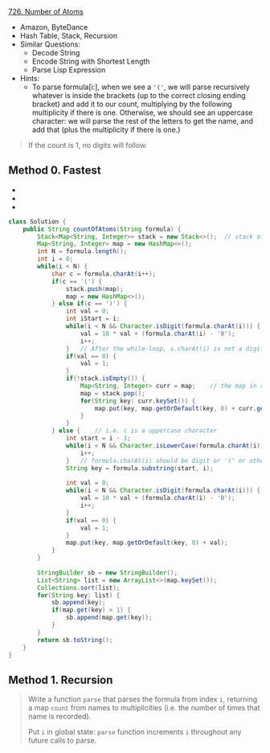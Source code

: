[726. Number of Atoms](https://leetcode.com/problems/number-of-atoms/)

* Amazon, ByteDance
* Hash Table, Stack, Recursion
* Similar Questions:
    * Decode String
    * Encode String with Shortest Length
    * Parse Lisp Expression
* Hints:
    * To parse formula[i:], when we see a `'('`, we will parse recursively whatever is inside the brackets (up to the correct closing ending bracket) and add it to our count, multiplying by the following multiplicity if there is one. 
    Otherwise, we should see an uppercase character: we will parse the rest of the letters to get the name, and add that (plus the multiplicity if there is one.)
 
> If the count is 1, no digits will follow.


## Method 0. Fastest
* 
* 
* 
```java 
class Solution {
    public String countOfAtoms(String formula) {
        Stack<Map<String, Integer>> stack = new Stack<>();  // stack of Maps
        Map<String, Integer> map = new HashMap<>();
        int N = formula.length();
        int i = 0;
        while(i < N) {
            char c = formula.charAt(i++);
            if(c == '(') {
                stack.push(map);
                map = new HashMap<>();
            } else if(c == ')') {
                int val = 0;
                int iStart = i;
                while(i < N && Character.isDigit(formula.charAt(i))) {
                    val = 10 * val + (formula.charAt(i) - '0');
                    i++;
                }   // After the while-loop, s.charAt(i) is not a digit
                if(val == 0) {
                    val = 1;
                }
                if(!stack.isEmpty()) {
                    Map<String, Integer> curr = map;    // the map in recent ()
                    map = stack.pop();
                    for(String key: curr.keySet()) {
                        map.put(key, map.getOrDefault(key, 0) + curr.get(key) * val);
                    }
                }
            } else {    // i.e. c is a uppercase character
                int start = i - 1;
                while(i < N && Character.isLowerCase(formula.charAt(i))) {  // if lower case then same atom
                    i++;
                }   // formula.charAt(i) should be digit or '(' or other uppercase
                String key = formula.substring(start, i);
                
                int val = 0;
                while(i < N && Character.isDigit(formula.charAt(i))) {      // count of digits
                    val = 10 * val + (formula.charAt(i) - '0');
                    i++;
                }
                if(val == 0) {
                    val = 1;
                }
                map.put(key, map.getOrDefault(key, 0) + val);
            }
        }
        
        StringBuilder sb = new StringBuilder();
        List<String> list = new ArrayList<>(map.keySet());
        Collections.sort(list);
        for(String key: list) {
            sb.append(key);
            if(map.get(key) > 1) {
                sb.append(map.get(key));
            }
        }
        return sb.toString();
    }
}
```   

## Method 1. Recursion
> Write a function `parse` that parses the formula from index `i`, returning a map `count` from names to multiplicities (i.e. the number of times that name is recorded).
>
> Put `i` in global state: `parse` function increments `i` throughout any future calls to parse.


